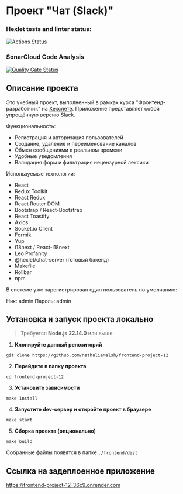 # Проект "Чат (Slack)"

### Hexlet tests and linter status:
[![Actions Status](https://github.com/nathalieMalsh/frontend-project-12/actions/workflows/hexlet-check.yml/badge.svg)](https://github.com/nathalieMalsh/frontend-project-12/actions)

### SonarCloud Code Analysis
[![Quality Gate Status](https://sonarcloud.io/api/project_badges/measure?project=nathalieMalsh_frontend-project-12&metric=alert_status)](https://sonarcloud.io/summary/new_code?id=nathalieMalsh_frontend-project-12)

## Описание проекта

Это учебный проект, выполненный в рамках курса "Фронтенд-разработчик" на [Хекслете](https://ru.hexlet.io). Приложение представляет собой упрощённую версию Slack.

Функциональность:
- Регистрация и авторизация пользователей
- Создание, удаление и переименование каналов
- Обмен сообщениями в реальном времени
- Удобные уведомления 
- Валидация форм и фильтрация нецензурной лексики

Используемые технологии:

- React
- Redux Toolkit
- React Redux
- React Router DOM
- Bootstrap / React-Bootstrap
- React Toastify
- Axios
- Socket.io Client
- Formik
- Yup
- i18next / React-i18next
- Leo Profanity
- @hexlet/chat-server (готовый бэкенд)
- Makefile
- Rollbar
- npm

В системе уже зарегистрирован один пользователь по умолчанию:

Ник: admin
Пароль: admin

## Установка и запуск проекта локально

> Требуется **Node.js 22.14.0** или выше

1. **Клонируйте данный репозиторий**

```
git clone https://github.com/nathalieMalsh/frontend-project-12
```

2. **Перейдите в папку проекта**

```
cd frontend-project-12
```

3. **Установите зависимости**

```
make install
```

4. **Запустите dev-сервер и откройте проект в браузере**

```
make start
```

5. **Сборка проекта (опционально)**

```
make build
```

Собранные файлы появятся в папке ```./frontend/dist```

## Ссылка на задеплоенное приложение
https://frontend-project-12-36c9.onrender.com